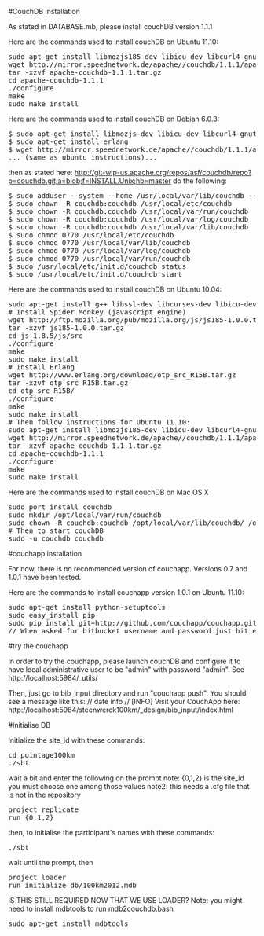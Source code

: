#CouchDB installation

As stated in DATABASE.mb, please install couchDB version 1.1.1

Here are the commands used to install couchDB on Ubuntu 11.10:
<pre>
sudo apt-get install libmozjs185-dev libicu-dev libcurl4-gnutls-dev erlang 
wget http://mirror.speednetwork.de/apache//couchdb/1.1.1/apache-couchdb-1.1.1.tar.gz
tar -xzvf apache-couchdb-1.1.1.tar.gz
cd apache-couchdb-1.1.1
./configure
make
sudo make install
</pre>


Here are the commands used to install couchDB on Debian 6.0.3:
<pre>
$ sudo apt-get install libmozjs-dev libicu-dev libcurl4-gnutls-dev
$ sudo apt-get install erlang
$ wget http://mirror.speednetwork.de/apache//couchdb/1.1.1/apache-couchdb-1.1.1.tar.gz
... (same as ubuntu instructions)...
</pre>

then as stated here:
   http://git-wip-us.apache.org/repos/asf/couchdb/repo?p=couchdb.git;a=blob;f=INSTALL.Unix;hb=master
do the following:

<pre>
$ sudo adduser --system --home /usr/local/var/lib/couchdb --no-create-home --shell /bin/bash --group --gecos "CouchDB Administrator" couchdb
$ sudo chown -R couchdb:couchdb /usr/local/etc/couchdb
$ sudo chown -R couchdb:couchdb /usr/local/var/run/couchdb
$ sudo chown -R couchdb:couchdb /usr/local/var/log/couchdb
$ sudo chown -R couchdb:couchdb /usr/local/var/lib/couchdb
$ sudo chmod 0770 /usr/local/etc/couchdb
$ sudo chmod 0770 /usr/local/var/lib/couchdb
$ sudo chmod 0770 /usr/local/var/log/couchdb
$ sudo chmod 0770 /usr/local/var/run/couchdb
$ sudo /usr/local/etc/init.d/couchdb status
$ sudo /usr/local/etc/init.d/couchdb start
</pre>


Here are the commands used to install couchDB on Ubuntu 10.04:
<pre>
sudo apt-get install g++ libssl-dev libcurses-dev libicu-dev libcurl4-gnutls-dev
# Install Spider Monkey (javascript engine)
wget http://ftp.mozilla.org/pub/mozilla.org/js/js185-1.0.0.tar.gz
tar -xzvf js185-1.0.0.tar.gz
cd js-1.8.5/js/src
./configure
make
sudo make install
# Install Erlang
wget http://www.erlang.org/download/otp_src_R15B.tar.gz
tar -xzvf otp_src_R15B.tar.gz
cd otp_src_R15B/
./configure
make
sudo make install
# Then follow instructions for Ubuntu 11.10:
sudo apt-get install libmozjs185-dev libicu-dev libcurl4-gnutls-dev erlang
wget http://mirror.speednetwork.de/apache//couchdb/1.1.1/apache-couchdb-1.1.1.tar.gz
tar -xzvf apache-couchdb-1.1.1.tar.gz
cd apache-couchdb-1.1.1
./configure
make
sudo make install
</pre>

Here are the commands used to install couchDB on Mac OS X
<pre>
sudo port install couchdb
sudo mkdir /opt/local/var/run/couchdb
sudo chown -R couchdb:couchdb /opt/local/var/lib/couchdb/ /opt/local/var/log/couchdb/ /opt/local/etc/couchdb/ /opt/local/var/run/couchdb/
# Then to start couchDB
sudo -u couchdb couchdb
</pre>

#couchapp installation

For now, there is no recommended version of couchapp. Versions 0.7 and 1.0.1 have been tested.

Here are the commands to install couchapp version 1.0.1 on Ubuntu 11.10:
<pre>
sudo apt-get install python-setuptools
sudo easy_install pip
sudo pip install git+http://github.com/couchapp/couchapp.git@1.0.1#egg=Couchapp
// When asked for bitbucket username and password just hit enter
</pre>

#try the couchapp

In order to try the couchapp, please launch couchDB and configure it to have local administrative user to be "admin" with password "admin".
See http://localhost:5984/_utils/

Then, just go to bib_input directory and run "couchapp push". You should see a message like this:
// date info // [INFO] Visit your CouchApp here:
http://localhost:5984/steenwerck100km/_design/bib_input/index.html

#Initialise DB

Initialize the site_id with these commands:
<pre>
cd pointage100km
./sbt
</pre>

wait a bit and enter the following on the prompt
note: {0,1,2} is the site_id you must choose one among those values
note2: this needs a .cfg file that is not in the repository
<pre>
project replicate
run {0,1,2}
</pre>

then, to initialise the participant's names with these commands:

<pre>
./sbt
</pre>

wait until the prompt, then

<pre>
project loader
run initialize_db/100km2012.mdb
</pre>


IS THIS STILL REQUIRED NOW THAT WE USE LOADER?
Note: you might need to install mdbtools to run mdb2couchdb.bash
<pre>
sudo apt-get install mdbtools
</pre>

